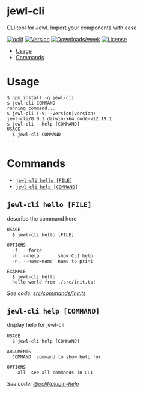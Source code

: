 jewl-cli
========

CLI tool for Jewl. Import your components with ease

[![oclif](https://img.shields.io/badge/cli-oclif-brightgreen.svg)](https://oclif.io)
[![Version](https://img.shields.io/npm/v/jewl-cli.svg)](https://npmjs.org/package/jewl-cli)
[![Downloads/week](https://img.shields.io/npm/dw/jewl-cli.svg)](https://npmjs.org/package/jewl-cli)
[![License](https://img.shields.io/npm/l/jewl-cli.svg)](https://github.com/Frojd/Frojd-Jewl/blob/master/package.json)

<!-- toc -->
* [Usage](#usage)
* [Commands](#commands)
<!-- tocstop -->
# Usage
<!-- usage -->
```sh-session
$ npm install -g jewl-cli
$ jewl-cli COMMAND
running command...
$ jewl-cli (-v|--version|version)
jewl-cli/0.0.1 darwin-x64 node-v12.19.1
$ jewl-cli --help [COMMAND]
USAGE
  $ jewl-cli COMMAND
...
```
<!-- usagestop -->
# Commands
<!-- commands -->
* [`jewl-cli hello [FILE]`](#jewl-cli-hello-file)
* [`jewl-cli help [COMMAND]`](#jewl-cli-help-command)

## `jewl-cli hello [FILE]`

describe the command here

```
USAGE
  $ jewl-cli hello [FILE]

OPTIONS
  -f, --force
  -h, --help       show CLI help
  -n, --name=name  name to print

EXAMPLE
  $ jewl-cli hello
  hello world from ./src/init.ts!
```

_See code: [src/commands/init.ts](https://github.com/Frojd/Frojd-Jewl/blob/v0.0.1/src/commands/hello.ts)_

## `jewl-cli help [COMMAND]`

display help for jewl-cli

```
USAGE
  $ jewl-cli help [COMMAND]

ARGUMENTS
  COMMAND  command to show help for

OPTIONS
  --all  see all commands in CLI
```

_See code: [@oclif/plugin-help](https://github.com/oclif/plugin-help/blob/v3.2.2/src/commands/help.ts)_
<!-- commandsstop -->
